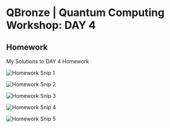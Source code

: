 # QBronze | Quantum Computing Workshop: DAY 4

## Homework

My Solutions to DAY 4 Homework

![Homework Snip 1]()


![Homework Snip 2]()


![Homework Snip 3]()


![Homework Snip 4]()


![Homework Snip 5]()







